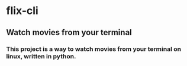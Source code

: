 # flix-cli

<h2>Watch movies from your terminal</h2>
<h3>This project is a way to watch movies from your terminal on linux, written in python.</h3>
